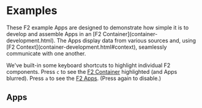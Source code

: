 # Examples

<p class="lead">
These F2 example Apps are designed to demonstrate how simple it is to develop and assemble Apps
in an [F2 Container](container-development.html). The Apps display data from various
sources and, using [F2 Context](container-development.html#context), seamlessly communicate with one another.
</p>

<p>
We've built-in some keyboard shortcuts to highlight individual F2 components.
Press <code>c</code> to see the <a href="http://docs.openf2.org/container-development.html">F2 Container</a> highlighted (and Apps blurred).
Press <code>a</code> to see the <a href="http://docs.openf2.org/app-development.html">F2 Apps</a>. (Press again to disable.)</p>

## Apps

<div class="row">
  <div class="col-md-6">
    <div class="f2-autoload" data-f2-appid="com_openf2_examples_csharp_stocktwits" data-f2-manifestUrl="/apps/com_openf2_examples_csharp_stocktwits/manifest.js" data-f2-context='{"symbol":"AAPL"}'></div>
  </div>
</div>